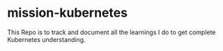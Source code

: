 # mission-kubernetes
This Repo is to track and document all the learnings I do to get complete Kubernetes understanding.
